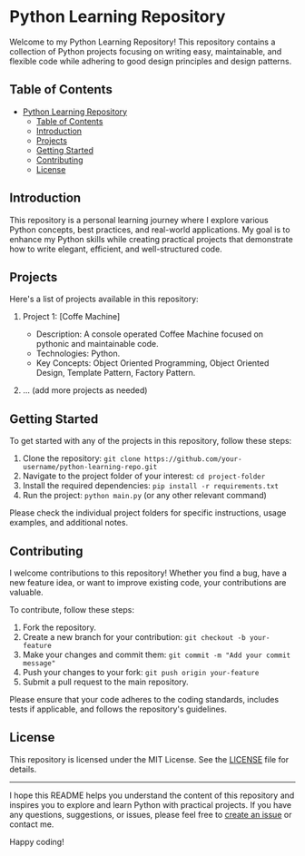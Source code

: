 # Python Learning Repository

Welcome to my Python Learning Repository! This repository contains a collection of Python projects focusing on writing easy, maintainable, and flexible code while adhering to good design principles and design patterns.

## Table of Contents

- [Python Learning Repository](#python-learning-repository)
  - [Table of Contents](#table-of-contents)
  - [Introduction](#introduction)
  - [Projects](#projects)
  - [Getting Started](#getting-started)
  - [Contributing](#contributing)
  - [License](#license)

## Introduction

This repository is a personal learning journey where I explore various Python concepts, best practices, and real-world applications. My goal is to enhance my Python skills while creating practical projects that demonstrate how to write elegant, efficient, and well-structured code.

## Projects

Here's a list of projects available in this repository:

1. Project 1: [Coffe Machine]
   - Description: A console operated Coffee Machine focused on pythonic and maintainable code.
   - Technologies: Python.
   - Key Concepts: Object Oriented Programming, Object Oriented Design, Template Pattern, Factory Pattern.

2. ... (add more projects as needed)

## Getting Started

To get started with any of the projects in this repository, follow these steps:

1. Clone the repository: `git clone https://github.com/your-username/python-learning-repo.git`
2. Navigate to the project folder of your interest: `cd project-folder`
3. Install the required dependencies: `pip install -r requirements.txt`
4. Run the project: `python main.py` (or any other relevant command)

Please check the individual project folders for specific instructions, usage examples, and additional notes.

## Contributing

I welcome contributions to this repository! Whether you find a bug, have a new feature idea, or want to improve existing code, your contributions are valuable.

To contribute, follow these steps:

1. Fork the repository.
2. Create a new branch for your contribution: `git checkout -b your-feature`
3. Make your changes and commit them: `git commit -m "Add your commit message"`
4. Push your changes to your fork: `git push origin your-feature`
5. Submit a pull request to the main repository.

Please ensure that your code adheres to the coding standards, includes tests if applicable, and follows the repository's guidelines.

## License

This repository is licensed under the MIT License. See the [LICENSE](LICENSE) file for details.

---

I hope this README helps you understand the content of this repository and inspires you to explore and learn Python with practical projects. If you have any questions, suggestions, or issues, please feel free to [create an issue](link-to-issue-tracker) or contact me.

Happy coding!
